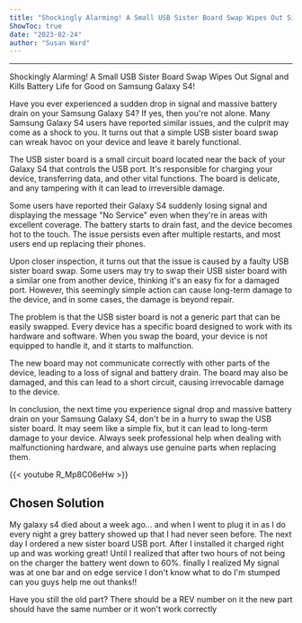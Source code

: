 ```yaml
---
title: "Shockingly Alarming! A Small USB Sister Board Swap Wipes Out Signal and Kills Battery Life for Good on Samsung Galaxy S4!"
ShowToc: true 
date: "2023-02-24"
author: "Susan Ward"
---
```

*****
Shockingly Alarming! A Small USB Sister Board Swap Wipes Out Signal and Kills Battery Life for Good on Samsung Galaxy S4!

Have you ever experienced a sudden drop in signal and massive battery drain on your Samsung Galaxy S4? If yes, then you're not alone. Many Samsung Galaxy S4 users have reported similar issues, and the culprit may come as a shock to you. It turns out that a simple USB sister board swap can wreak havoc on your device and leave it barely functional.

The USB sister board is a small circuit board located near the back of your Galaxy S4 that controls the USB port. It's responsible for charging your device, transferring data, and other vital functions. The board is delicate, and any tampering with it can lead to irreversible damage.

Some users have reported their Galaxy S4 suddenly losing signal and displaying the message "No Service" even when they're in areas with excellent coverage. The battery starts to drain fast, and the device becomes hot to the touch. The issue persists even after multiple restarts, and most users end up replacing their phones.

Upon closer inspection, it turns out that the issue is caused by a faulty USB sister board swap. Some users may try to swap their USB sister board with a similar one from another device, thinking it's an easy fix for a damaged port. However, this seemingly simple action can cause long-term damage to the device, and in some cases, the damage is beyond repair.

The problem is that the USB sister board is not a generic part that can be easily swapped. Every device has a specific board designed to work with its hardware and software. When you swap the board, your device is not equipped to handle it, and it starts to malfunction.

The new board may not communicate correctly with other parts of the device, leading to a loss of signal and battery drain. The board may also be damaged, and this can lead to a short circuit, causing irrevocable damage to the device.

In conclusion, the next time you experience signal drop and massive battery drain on your Samsung Galaxy S4, don't be in a hurry to swap the USB sister board. It may seem like a simple fix, but it can lead to long-term damage to your device. Always seek professional help when dealing with malfunctioning hardware, and always use genuine parts when replacing them.

{{< youtube R_Mp8C06eHw >}} 



## Chosen Solution
 My galaxy s4 died about a week ago... and when I went to plug it in as I do every night a grey battery showed up that I had never seen before. The next day I ordered a new sister board USB port. After I installed it charged right up and was working great! Until I realized that after two hours of not being on the charger the battery went down to 60%. finally I realized My signal was at one bar and on edge service I don't know what to do I'm stumped can you guys help me out thanks!!

 Have you still the old part? There should be a REV number on it the new part should have the same number or it won't work correctly




